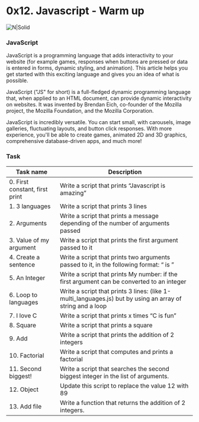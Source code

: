 # 0x12. Javascript - Warm up

![N|Solid](https://static.javatpoint.com/images/javascript/javascript_logo.png)

### JavaScript

JavaScript is a programming language that adds interactivity to your website (for example games, responses when buttons are pressed or data is entered in forms, dynamic styling, and animation). This article helps you get started with this exciting language and gives you an idea of what is possible.

JavaScript ("JS" for short) is a full-fledged dynamic programming language that, when applied to an HTML document, can provide dynamic interactivity on websites. It was invented by Brendan Eich, co-founder of the Mozilla project, the Mozilla Foundation, and the Mozilla Corporation.

JavaScript is incredibly versatile. You can start small, with carousels, image galleries, fluctuating layouts, and button click responses. With more experience, you'll be able to create games, animated 2D and 3D graphics, comprehensive database-driven apps, and much more!

### Task

| Task name | Description |
| --- | --- |
| 0. First constant, first print | Write a script that prints “Javascript is amazing” |
| 1. 3 languages | Write a script that prints 3 lines |
| 2. Arguments | Write a script that prints a message depending of the number of arguments passed |
| 3. Value of my argument | Write a script that prints the first argument passed to it |
| 4. Create a sentence | Write a script that prints two arguments passed to it, in the following format: “ is ” |
| 5. An Integer | Write a script that prints My number: <first argument converted in integer> if the first argument can be converted to an integer |
| 6. Loop to languages | Write a script that prints 3 lines: (like 1-multi_languages.js) but by using an array of string and a loop |
| 7. I love C | Write a script that prints x times “C is fun” |
| 8. Square | Write a script that prints a square |
| 9. Add | Write a script that prints the addition of 2 integers |
| 10. Factorial | Write a script that computes and prints a factorial |
| 11. Second biggest! | Write a script that searches the second biggest integer in the list of arguments. |
| 12. Object | Update this script to replace the value 12 with 89 |
| 13. Add file | Write a function that returns the addition of 2 integers. |